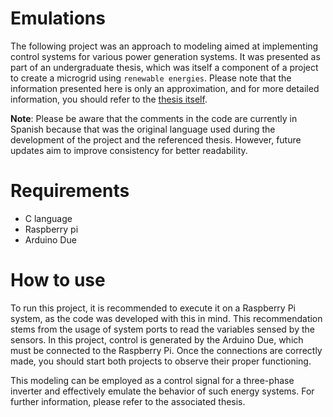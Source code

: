 # Emulations
The following project was an approach to modeling aimed at implementing control systems for various power generation systems. It was presented as part of an undergraduate thesis, which was itself a component of a project to create a microgrid using `renewable energies`. Please note that the information presented here is only an approximation, and for more detailed information, you should refer to the [thesis itself](http://red.uao.edu.co//handle/10614/12609).

**Note**: Please be aware that the comments in the code are currently in Spanish because that was the original language used during the development of the project and the referenced thesis. However, future updates aim to improve consistency for better readability.

# Requirements
- C language
- Raspberry pi
- Arduino Due

# How to use
To run this project, it is recommended to execute it on a Raspberry Pi system, as the code was developed with this in mind. This recommendation stems from the usage of system ports to read the variables sensed by the sensors. In this project, control is generated by the Arduino Due, which must be connected to the Raspberry Pi. Once the connections are correctly made, you should start both projects to observe their proper functioning.

This modeling can be employed as a control signal for a three-phase inverter and effectively emulate the behavior of such energy systems. For further information, please refer to the associated thesis.